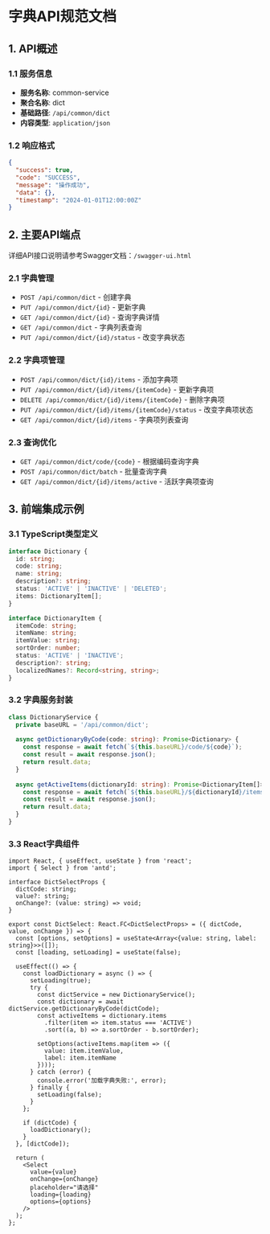 # 字典API规范文档

## 1. API概述

### 1.1 服务信息
- **服务名称**: common-service  
- **聚合名称**: dict
- **基础路径**: `/api/common/dict`
- **内容类型**: `application/json`

### 1.2 响应格式
```json
{
  "success": true,
  "code": "SUCCESS", 
  "message": "操作成功",
  "data": {},
  "timestamp": "2024-01-01T12:00:00Z"
}
```

## 2. 主要API端点

详细API接口说明请参考Swagger文档：`/swagger-ui.html`

### 2.1 字典管理
- `POST /api/common/dict` - 创建字典
- `PUT /api/common/dict/{id}` - 更新字典
- `GET /api/common/dict/{id}` - 查询字典详情
- `GET /api/common/dict` - 字典列表查询
- `PUT /api/common/dict/{id}/status` - 改变字典状态

### 2.2 字典项管理
- `POST /api/common/dict/{id}/items` - 添加字典项
- `PUT /api/common/dict/{id}/items/{itemCode}` - 更新字典项
- `DELETE /api/common/dict/{id}/items/{itemCode}` - 删除字典项
- `PUT /api/common/dict/{id}/items/{itemCode}/status` - 改变字典项状态
- `GET /api/common/dict/{id}/items` - 字典项列表查询

### 2.3 查询优化
- `GET /api/common/dict/code/{code}` - 根据编码查询字典
- `POST /api/common/dict/batch` - 批量查询字典
- `GET /api/common/dict/{id}/items/active` - 活跃字典项查询

## 3. 前端集成示例

### 3.1 TypeScript类型定义
```typescript
interface Dictionary {
  id: string;
  code: string;
  name: string;
  description?: string;
  status: 'ACTIVE' | 'INACTIVE' | 'DELETED';
  items: DictionaryItem[];
}

interface DictionaryItem {
  itemCode: string;
  itemName: string;
  itemValue: string;
  sortOrder: number;
  status: 'ACTIVE' | 'INACTIVE';
  description?: string;
  localizedNames?: Record<string, string>;
}
```

### 3.2 字典服务封装
```typescript
class DictionaryService {
  private baseURL = '/api/common/dict';
  
  async getDictionaryByCode(code: string): Promise<Dictionary> {
    const response = await fetch(`${this.baseURL}/code/${code}`);
    const result = await response.json();
    return result.data;
  }
  
  async getActiveItems(dictionaryId: string): Promise<DictionaryItem[]> {
    const response = await fetch(`${this.baseURL}/${dictionaryId}/items/active`);
    const result = await response.json();
    return result.data;
  }
}
```

### 3.3 React字典组件
```tsx
import React, { useEffect, useState } from 'react';
import { Select } from 'antd';

interface DictSelectProps {
  dictCode: string;
  value?: string;
  onChange?: (value: string) => void;
}

export const DictSelect: React.FC<DictSelectProps> = ({ dictCode, value, onChange }) => {
  const [options, setOptions] = useState<Array<{value: string, label: string}>>([]);
  const [loading, setLoading] = useState(false);
  
  useEffect(() => {
    const loadDictionary = async () => {
      setLoading(true);
      try {
        const dictService = new DictionaryService();
        const dictionary = await dictService.getDictionaryByCode(dictCode);
        const activeItems = dictionary.items
          .filter(item => item.status === 'ACTIVE')
          .sort((a, b) => a.sortOrder - b.sortOrder);
        
        setOptions(activeItems.map(item => ({
          value: item.itemValue,
          label: item.itemName
        })));
      } catch (error) {
        console.error('加载字典失败:', error);
      } finally {
        setLoading(false);
      }
    };
    
    if (dictCode) {
      loadDictionary();
    }
  }, [dictCode]);
  
  return (
    <Select
      value={value}
      onChange={onChange}
      placeholder="请选择"
      loading={loading}
      options={options}
    />
  );
};
``` 